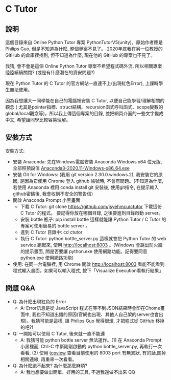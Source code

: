 C Tutor
========
說明
-----
這個目錄來自 Online Python Tutor 專案 PythonTutorV5(unity)。原始作者應是 Philips Guo, 但是不知道為什麼, 整個專案不見了。
2020年底我在另一位教授的 GitHub 的倉庫裡找到, 但不知道為什麼, 現在他的 GitHub 的專案也不見了。

我猜, 會不會是這個 Online Python Tutor 專案不希望程式碼外流, 所以相關專案陸陸續續關閉? (或是有什麼潛在的資安問題?)

現在 Python Tutor 的 C Tutor 的官方網站一直連不上(出現紅色Error), 上課時學生無法使用。

因為我想讓大一同學能在自己的電腦裡安裝 C Tutor, 以便自己能學習/理解相關的觀念 ( 尤其是pointer指標、struct結構、recursion函式呼叫函式、scope變數的global/local觀念等)。所以我上傳這個專案的目錄, 並把網頁介面的一些文字變成中文, 希望讓同學比較容易理解。

安裝方式
--------

安裝方式: 
- 安裝 Anaconda: 先在Windows電腦安裝 Anaconda Windows x64 位元版, 全部照預設值 [Anaconda3-2020.11-Windows-x86_64.exe](https://repo.anaconda.com/archive/Anaconda3-2020.11-Windows-x86_64.exe)
- 安裝 Git for Windows: (我用 git version 2.30.0.windows.2), 我安裝它的原因, 是因為它使用 Chrome 登入 github 帳號時, 不會有問題。(不知道為什麼, 若使用 Anaconda 裡用 conda install git 安裝後, 使用git指令, 在提示輸入github密碼後, 我會收到不安全的警告信)
- 開啟 Anaconda Prompt 小黑畫面
    - 下載 C Tutor: git clone https://github.com/jsyehmcu/ctutor 下載這份 C Tutor 的程式。 要記得你放在哪個目錄, 之後要進到目錄啟動 server。
    - 安裝 bottle 瓶子: pip install bottle 這樣就能讓 Python Tutor / C Tutor 的專案可使用簡易的 bottle server 。
    - 進到 C Tutor 目錄中: cd ctutor
	- 執行 C Tutor: python bottle_server.py 這樣就會把 Python Tutor 的 web service 跑起來, 使用 [http://localhost:8003](http://localhost:8003) 。(Windows 會跳出防火牆的提示畫面, 問是否要讓 python.exe 使用網路功能。記得要同意 python.exe 使用網路功能)
- 使用: 在同一台電腦裡, 用 Chrome 開啟 [http://localhost:8003](http://localhost:8003) 看能不能看到程式輸入畫面。如果可以輸入程式, 按下「Visualize Execution看執行結果」

問題 Q&A
--------
- Q: 為什麼出現紅色的 Error
	- A: Error訊息是從 JavaScript 程式在等不到JSON結果時會印在Chome畫面中, 我也不知道出錯的原因(官網也出現、其他人自己架的server也會出現)。我猜可能是這樣, 讓 Philips Guo 覺得很煩, 才把程式從 GitHub 移掉的吧?!
- Q: 一開始可以使用 C Tutor, 後來就一直不能連
	- A: 我猜可能 python bottle server 無法運作。(1) 在 Anaconda Prompt 小黑裡面, Ctrl-C 中斷剛剛啟動的 python bottle_server.py, 再執行一次看看, (2) 使用 [tcpview](https://docs.microsoft.com/en-us/sysinternals/downloads/tcpview) 查看目前使用的 8003 port 有無異狀, 有的話,關掉相關連線, 再重來一次看看。
- Q: 為什麼跑不起來? 為什麼那麼麻煩?
	- A: 我也想要做出簡單、好用的工具, 不過我還做不出來 QQ
